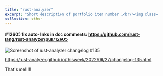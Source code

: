```yaml
---
title: "rust-analyzer"
excerpt: "Short description of portfolio item number 1<br/><img class='five-three' src='https://erhuve.github.io/_pages/image-6.png'>"
collection: other
---
```


#### #12605 fix auto-links in doc comments: <a href="https://github.com/rust-lang/rust-analyzer/pull/12605">https://github.com/rust-lang/rust-analyzer/pull/12605</a>

<img src='https://erhuve.github.io/_pages/image-6.png' alt="Screenshot of rust-analyzer changelog #135">

<a href="https://rust-analyzer.github.io/thisweek/2022/06/27/changelog-135.html">https://rust-analyzer.github.io/thisweek/2022/06/27/changelog-135.html</a>

That's me!!!!!
